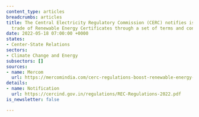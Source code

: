 ```yaml
---
content_type: articles
breadcrumbs: articles
title: The Central Electricity Regulatory Commission (CERC) notifies issuance and
  trade of Renewable Energy Certificates through a set of terms and conditions
date: 2022-05-18 07:00:00 +0000
states:
- Center-State Relations
sectors:
- Climate Change and Energy
subsectors: []
sources:
- name: Mercom
  url: https://mercomindia.com/cerc-regulations-boost-renewable-energy-certificates-trading/
details:
- name: Notification
  url: https://cercind.gov.in/regulations/REC-Regulations-2022.pdf
is_newsletter: false

---
```

